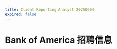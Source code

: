 ```yaml
---
title: Client Reporting Analyst 20250604
expired: false
---
```


# Bank of America 招聘信息

<JobPostingTable job-posting-json-path="bank-of-america/data/client-reporting-analyst-20250605.json"/>
